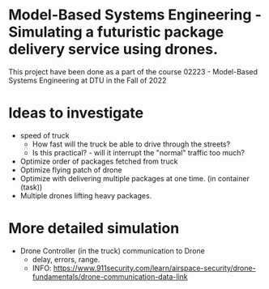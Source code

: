 # Model-Based Systems Engineering - Simulating a futuristic package delivery service using drones.

This project have been done as a part of the course 02223 - Model-Based Systems Engineering at DTU in the Fall of 2022

# Ideas to investigate 

* speed of truck 
    * How fast will the truck be able to drive through the streets?
    * Is this practical? - will it interrupt the "normal" traffic too much?
* Optimize order of packages fetched from truck
* Optimize flying patch of drone
* Optimize with delivering multiple packages at one time. (in container (task))
* Multiple drones lifting heavy packages.


# More detailed simulation
    
* Drone Controller (in the truck) communication to Drone 
  * delay, errors, range. 
  * INFO: https://www.911security.com/learn/airspace-security/drone-fundamentals/drone-communication-data-link
    
    